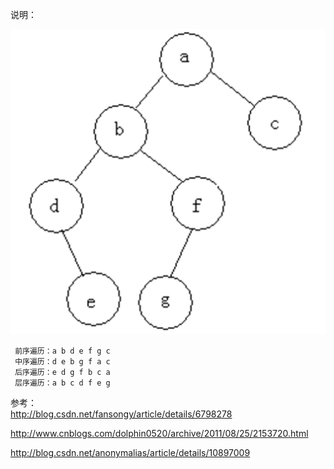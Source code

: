 说明：

![](treedemo.png)

     前序遍历：a b d e f g c
     中序遍历：d e b g f a c
     后序遍历：e d g f b c a
     层序遍历：a b c d f e g
         
         
参考：         
http://blog.csdn.net/fansongy/article/details/6798278

http://www.cnblogs.com/dolphin0520/archive/2011/08/25/2153720.html

http://blog.csdn.net/anonymalias/article/details/10897009